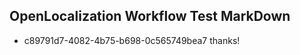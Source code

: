 ## OpenLocalization Workflow Test MarkDown
* c89791d7-4082-4b75-b698-0c565749bea7 thanks!

<!--HONumber=Sep16_HO1-->


